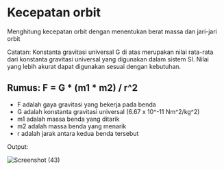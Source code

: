 # Kecepatan orbit


Menghitung kecepatan orbit dengan menentukan berat massa dan jari-jari orbit


Catatan: Konstanta gravitasi universal G di atas merupakan nilai rata-rata dari konstanta gravitasi universal yang digunakan dalam sistem SI. Nilai yang lebih akurat dapat digunakan sesuai dengan kebutuhan.

## Rumus: F = G * (m1 * m2) / r^2
- F adalah gaya gravitasi yang bekerja pada benda
- G adalah konstanta gravitasi universal (6.67 x 10^-11 Nm^2/kg^2)
- m1 adalah massa benda yang ditarik
- m2 adalah massa benda yang menarik
- r adalah jarak antara kedua benda tersebut



Output:


![Screenshot (43)](https://user-images.githubusercontent.com/90950617/206697899-3e51568a-b743-4b87-9602-0fb763a7fbbb.png)

